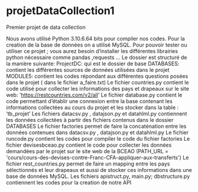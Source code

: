 # projetDataCollection1
Premier projet de data collection

Nous avons utilisé Python 3.10.6.64 bits pour compiler nos codes. Pour la creation de la base de données on a utilisé MySQL. Pour pouvoir tester ou utiliser ce projet ; vous aurez besoin d’installer les différentes librairies python nécessaire comme pandas ,requests …
Le dossier est structuré de la manière suivante:
ProjectDC: qui est le dossier de base
	DATABASES: contient les différentes sources de données utilisées dans le projet
	MODULE5: contient les codes répondant aux différentes questions posées dans le projet ( dans le fichier a_faire.txt)
		Le fichier countries.py contient le code utilisé pour collecter les informations des pays et drapeaux sur le site web: 'https://restcountries.com/v2/all' 
		Le fichier database.py contient le code permettant d’établir une connexion entre la base contenant les informations collectées au cours du projet et les stocker dans la table : ‘tb_projet’
		Les fichiers datacsv.py , datajson.py et datahlml.py contiennent les données collectées à partir des fichiers contenus dans le dossier DATABASES 
		Le fichier factories permet de faire la concaténation entre les données contenues dans datacsv.py , datajson.py et datahlml.py
		Le fichier runcode.py contient les codes pour compiler le code du fichier factories
		Le fichier devisesbceao.py contient le code pour collecter les données demandées par le projet sur le site web de la BCEAO (PATH_URL = 'cours/cours-des-devises-contre-Franc-CFA-appliquer-aux-transferts') 
		Le fichier rest_countries.py permet de faire un mapping entre les pays sélectionnés et leur drapeaux et aussi de stocker ces informations dans une base de données MySQL.
		Les fichiers apistruct.py, main.py; dbstructure.py contiennent les codes pour la creation de notre API



